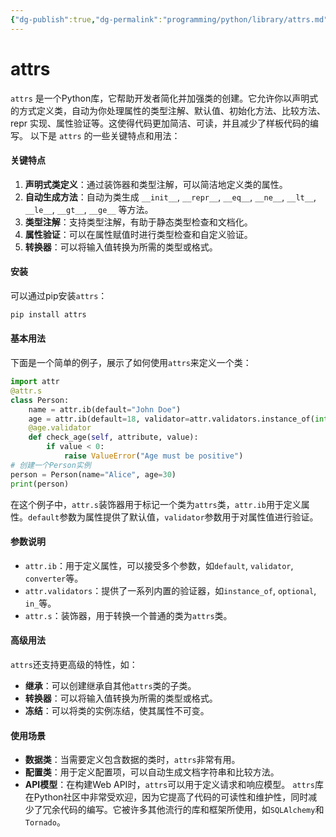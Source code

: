 ```yaml
---
{"dg-publish":true,"dg-permalink":"programming/python/library/attrs.md","permalink":"/programming/python/library/attrs.md/"}
---
```



# attrs

`attrs` 是一个Python库，它帮助开发者简化并加强类的创建。它允许你以声明式的方式定义类，自动为你处理属性的类型注解、默认值、初始化方法、比较方法、 repr 实现、属性验证等。这使得代码更加简洁、可读，并且减少了样板代码的编写。 以下是 `attrs` 的一些关键特点和用法：

#### 关键特点

1. **声明式类定义**：通过装饰器和类型注解，可以简洁地定义类的属性。
2. **自动生成方法**：自动为类生成 `__init__`, `__repr__`, `__eq__`, `__ne__`, `__lt__`, `__le__`, `__gt__`, `__ge__` 等方法。
3. **类型注解**：支持类型注解，有助于静态类型检查和文档化。
4. **属性验证**：可以在属性赋值时进行类型检查和自定义验证。
5. **转换器**：可以将输入值转换为所需的类型或格式。

#### 安装

可以通过pip安装`attrs`：

```bash
pip install attrs
```

#### 基本用法

下面是一个简单的例子，展示了如何使用`attrs`来定义一个类：

```python
import attr
@attr.s
class Person:
    name = attr.ib(default="John Doe")
    age = attr.ib(default=18, validator=attr.validators.instance_of(int))
    @age.validator
    def check_age(self, attribute, value):
        if value < 0:
            raise ValueError("Age must be positive")
# 创建一个Person实例
person = Person(name="Alice", age=30)
print(person)
```

在这个例子中，`attr.s`装饰器用于标记一个类为`attrs`类，`attr.ib`用于定义属性。`default`参数为属性提供了默认值，`validator`参数用于对属性值进行验证。

#### 参数说明

* `attr.ib`：用于定义属性，可以接受多个参数，如`default`, `validator`, `converter`等。
* `attr.validators`：提供了一系列内置的验证器，如`instance_of`, `optional`, `in_`等。
* `attr.s`：装饰器，用于转换一个普通的类为`attrs`类。

#### 高级用法

`attrs`还支持更高级的特性，如：

* **继承**：可以创建继承自其他`attrs`类的子类。
* **转换器**：可以将输入值转换为所需的类型或格式。
* **冻结**：可以将类的实例冻结，使其属性不可变。

#### 使用场景

* **数据类**：当需要定义包含数据的类时，`attrs`非常有用。
* **配置类**：用于定义配置项，可以自动生成文档字符串和比较方法。
* **API模型**：在构建Web API时，`attrs`可以用于定义请求和响应模型。 `attrs`库在Python社区中非常受欢迎，因为它提高了代码的可读性和维护性，同时减少了冗余代码的编写。它被许多其他流行的库和框架所使用，如`SQLAlchemy`和`Tornado`。